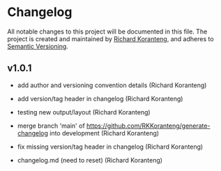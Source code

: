 # Changelog
All notable changes to this project will be documented in this file.
The project is created and maintained by [Richard Koranteng](https://rkkoranteng.com), and adheres to [Semantic Versioning](https://semver.org/spec/v2.0.0.html).

## v1.0.1
- add author and versioning convention details (Richard Koranteng)
- add version/tag header in changelog (Richard Koranteng)

- testing new output/layout (Richard Koranteng)

- merge branch 'main' of https://github.com/RKKoranteng/generate-changelog into development (Richard Koranteng)
- fix missing version/tag header in changelog (Richard Koranteng)

- changelog.md (need to reset) (Richard Koranteng)

